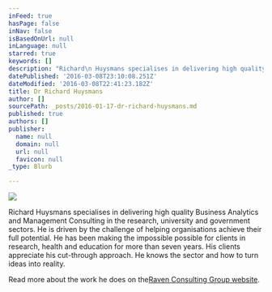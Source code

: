 ```yaml
---
inFeed: true
hasPage: false
inNav: false
isBasedOnUrl: null
inLanguage: null
starred: true
keywords: []
description: "Richard\n Huysmans specialises in delivering high quality Business Analytics and \nManagement Consulting in the research, university and government \nsectors. He is driven by the challenge of helping organisations achieve \ntheir full potential. He has been making the impossible possible for \nclients in research, health and education for more than seven years. His\n clients appreciate his cut-through approach. He knows the sector and \nhow to turn ideas into reality."
datePublished: '2016-03-08T23:10:08.251Z'
dateModified: '2016-03-08T22:41:23.182Z'
title: Dr Richard Huysmans
author: []
sourcePath: _posts/2016-01-17-dr-richard-huysmans.md
published: true
authors: []
publisher:
  name: null
  domain: null
  url: null
  favicon: null
_type: Blurb

---
```

![](https://the-grid-user-content.s3-us-west-2.amazonaws.com/85348323-3bee-4da5-83d7-fb0f86518844.jpg)

Richard
Huysmans specialises in delivering high quality Business Analytics and 
Management Consulting in the research, university and government 
sectors. He is driven by the challenge of helping organisations achieve 
their full potential. He has been making the impossible possible for 
clients in research, health and education for more than seven years. His
clients appreciate his cut-through approach. He knows the sector and 
how to turn ideas into reality.

Read more about the work he does on the[Raven Consulting Group website][0].

[0]: www.ravencg.com.au